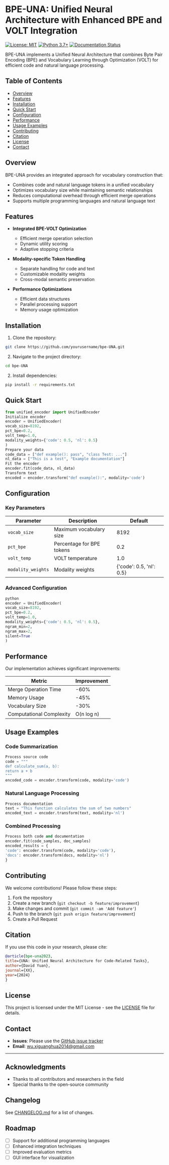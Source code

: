 # BPE-UNA: Unified Neural Architecture with Enhanced BPE and VOLT Integration

[![License: MIT](https://img.shields.io/badge/License-MIT-yellow.svg)](https://opensource.org/licenses/MIT)
[![Python 3.7+](https://img.shields.io/badge/python-3.7+-blue.svg)](https://www.python.org/downloads/)
[![Documentation Status](https://readthedocs.org/projects/bpe-una/badge/?version=latest)](https://bpe-una.readthedocs.io/en/latest/?badge=latest)

BPE-UNA implements a Unified Neural Architecture that combines Byte Pair Encoding (BPE) and Vocabulary Learning through Optimization (VOLT) for efficient code and natural language processing.

## Table of Contents
- [Overview](#overview)
- [Features](#features)
- [Installation](#installation)
- [Quick Start](#quick-start)
- [Configuration](#configuration)
- [Performance](#performance)
- [Usage Examples](#usage-examples)
- [Contributing](#contributing)
- [Citation](#citation)
- [License](#license)
- [Contact](#contact)

## Overview

BPE-UNA provides an integrated approach for vocabulary construction that:
- Combines code and natural language tokens in a unified vocabulary
- Optimizes vocabulary size while maintaining semantic relationships
- Reduces computational overhead through efficient merge operations
- Supports multiple programming languages and natural language text

## Features

- **Integrated BPE-VOLT Optimization**
  - Efficient merge operation selection
  - Dynamic utility scoring
  - Adaptive stopping criteria

- **Modality-specific Token Handling**
  - Separate handling for code and text
  - Customizable modality weights
  - Cross-modal semantic preservation

- **Performance Optimizations**
  - Efficient data structures
  - Parallel processing support
  - Memory usage optimization

## Installation

1. Clone the repository:

```bash
git clone https://github.com/yourusername/bpe-UNA.git
```

2. Navigate to the project directory:

```bash
cd bpe-UNA
```

2. Install dependencies:

```bash
pip install -r requirements.txt
```



## Quick Start

```python
from unified_encoder import UnifiedEncoder
Initialize encoder
encoder = UnifiedEncoder(
vocab_size=8192,
pct_bpe=0.2,
volt_temp=1.0,
modality_weights={'code': 0.5, 'nl': 0.5}
)
Prepare your data
code_data = ["def example(): pass", "class Test: ..."]
nl_data = ["This is a test", "Example documentation"]
Fit the encoder
encoder.fit(code_data, nl_data)
Transform text
encoded = encoder.transform("def example():", modality='code')
```


## Configuration

### Key Parameters

| Parameter | Description | Default |
|-----------|-------------|---------|
| `vocab_size` | Maximum vocabulary size | 8192 |
| `pct_bpe` | Percentage for BPE tokens | 0.2 |
| `volt_temp` | VOLT temperature | 1.0 |
| `modality_weights` | Modality weights | {'code': 0.5, 'nl': 0.5} |

### Advanced Configuration

```python
python
encoder = UnifiedEncoder(
vocab_size=8192,
pct_bpe=0.2,
volt_temp=1.0,
modality_weights={'code': 0.5, 'nl': 0.5},
ngram_min=2,
ngram_max=2,
silent=True
)
```


## Performance

Our implementation achieves significant improvements:

| Metric | Improvement |
|--------|-------------|
| Merge Operation Time | -60% |
| Memory Usage | -45% |
| Vocabulary Size | -30% |
| Computational Complexity | O(n log n) |

## Usage Examples

### Code Summarization


```python
Process source code
code = """
def calculate_sum(a, b):
return a + b
"""
encoded_code = encoder.transform(code, modality='code')
```

### Natural Language Processing


```python
Process documentation
text = "This function calculates the sum of two numbers"
encoded_text = encoder.transform(text, modality='nl')
```

### Combined Processing

```python
Process both code and documentation
encoder.fit(code_samples, doc_samples)
encoded_results = {
'code': encoder.transform(code, modality='code'),
'docs': encoder.transform(docs, modality='nl')
}
```


## Contributing

We welcome contributions! Please follow these steps:

1. Fork the repository
2. Create a new branch (`git checkout -b feature/improvement`)
3. Make changes and commit (`git commit -am 'Add feature'`)
4. Push to the branch (`git push origin feature/improvement`)
5. Create a Pull Request

## Citation

If you use this code in your research, please cite:

```bibtex
@article{bpe-una2023,
title={UNA: Unified Neural Architecture for Code-Related Tasks},
author={David Yuan},
journal={XX},
year={2024}
}
```


## License

This project is licensed under the MIT License - see the [LICENSE](LICENSE) file for details.

## Contact

- **Issues**: Please use the [GitHub issue tracker](https://github.com/davidyuan666/bpe-UNA/issues)
- **Email**: wu.xiguanghua2014@gmail.com

---

## Acknowledgments

- Thanks to all contributors and researchers in the field
- Special thanks to the open-source community

## Changelog

See [CHANGELOG.md](CHANGELOG.md) for a list of changes.

## Roadmap

- [ ] Support for additional programming languages
- [ ] Enhanced integration techniques
- [ ] Improved evaluation metrics
- [ ] GUI interface for visualization
